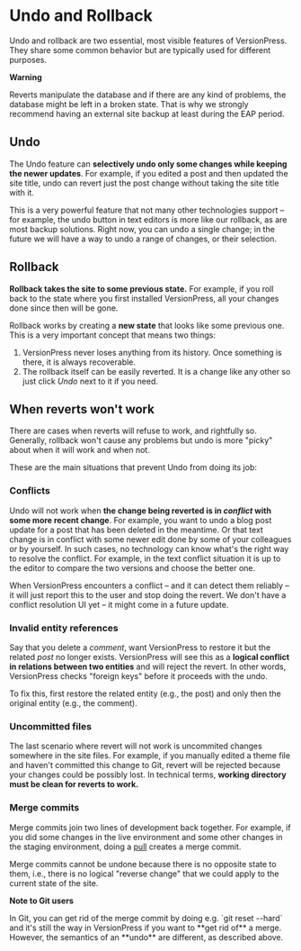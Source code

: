 # Undo and Rollback #

Undo and rollback are two essential, most visible features of VersionPress. They share some common behavior but are typically used for different purposes.

<div class="important">
  <p><strong>Warning</strong></p>
  <p>Reverts manipulate the database and if there are any kind of problems, the database might be left in a broken state. That is why we strongly recommend having an external site backup at least during the EAP period.</p>
</div>

## Undo ##

The Undo feature can **selectively undo only some changes while keeping the newer updates**. For example, if you edited a post and then updated the site title, undo can revert just the post change without taking the site title with it.

This is a very powerful feature that not many other technologies support – for example, the undo button in text editors is more like our rollback, as are most backup solutions. Right now, you can undo a single change; in the future we will have a way to undo a range of changes, or their selection.


## Rollback ##

**Rollback takes the site to some previous state.** For example, if you roll back to the state where you first installed VersionPress, all your changes done since then will be gone.

Rollback works by creating a **new state** that looks like some previous one. This is a very important concept that means two things:

 1. VersionPress never loses anything from its history. Once something is there, it is always recoverable.
 2. The rollback itself can be easily reverted. It is a change like any other so just click *Undo* next to it if you need.


## When reverts won't work

There are cases when reverts will refuse to work, and rightfully so. Generally, rollback won't cause any problems but undo is more "picky" about when it will work and when not.

These are the main situations that prevent Undo from doing its job:

### Conflicts

Undo will not work when **the change being reverted is in *conflict* with some more recent change**. For example, you want to undo a blog post update for a post that has been deleted in the meantime. Or that text change is in conflict with some newer edit done by some of your colleagues or by yourself. In such cases, no technology can know what's the right way to resolve the conflict. For example, in the text conflict situation it is up to the editor to compare the two versions and choose the better one.

When VersionPress encounters a conflict – and it can detect them reliably – it will just report this to the user and stop doing the revert. We don't have a conflict resolution UI yet – it might come in a future update.


### Invalid entity references

Say that you delete a *comment*, want VersionPress to restore it but the related *post* no longer exists. VersionPress will see this as a **logical conflict in relations between two entities** and will reject the revert. In other words, VersionPress checks "foreign keys" before it proceeds with the undo.

To fix this, first restore the related entity (e.g., the post) and only then the original entity (e.g., the comment).


### Uncommitted files

The last scenario where revert will not work is uncommited changes somewhere in the site files. For example, if you manually edited a theme file and haven't committed this change to Git, revert will be rejected because your changes could be possibly lost. In technical terms, **working directory must be clean for reverts to work.**


### Merge commits

Merge commits join two lines of development back together. For example, if you did some changes in the live environment and some other changes in the staging environment, doing a [pull](../sync/merging) creates a merge commit.

Merge commits cannot be undone because there is no opposite state to them, i.e., there is no logical "reverse change" that we could apply to the current state of the site.

<div class="note">
  <p><strong>Note to Git users</strong></p>
  <p>In Git, you can get rid of the merge commit by doing e.g. `git reset --hard` and it's still the way in VersionPress if you want to **get rid of** a merge. However, the semantics of an **undo** are different, as described above.</p>
</div> 

